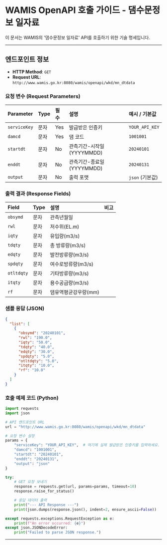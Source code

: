 # WAMIS OpenAPI 호출 가이드 - 댐수문정보 일자료

이 문서는 WAMIS의 '댐수문정보 일자료' API를 호출하기 위한 기술 명세입니다.

---

## 엔드포인트 정보

- **HTTP Method**: `GET`
- **Request URL**: `http://www.wamis.go.kr:8080/wamis/openapi/wkd/mn_dtdata`

### 요청 변수 (Request Parameters)

| Parameter | Type | 필수 | 설명 | 예시 / 기본값 |
| :-------- | :--- | :--- | :--- | :------------ |
| `serviceKey` | 문자 | Yes | 발급받은 인증키 | `YOUR_API_KEY` |
| `damcd` | 문자 | Yes | 댐 코드 | `1001001` |
| `startdt` | 문자 | No | 관측기간-시작일 (YYYYMMDD) | `20240101` |
| `enddt` | 문자 | No | 관측기간-종료일 (YYYYMMDD) | `20240131` |
| `output` | 문자 | No | 출력 포맷 | `json` (기본값) |

### 출력 결과 (Response Fields)

| Field | Type | 설명 | 비고 |
| :---- | :--- | :--- | :--- |
| `obsymd` | 문자 | 관측년월일 | |
| `rwl` | 문자 | 저수위(EL.m) | |
| `iqty` | 문자 | 유입량(m3/s) | |
| `tdqty` | 문자 | 총 방류량(m3/s) | |
| `edqty` | 문자 | 발전방류량(m3/s) | |
| `spdqty` | 문자 | 여수로방류량(m3/s) | |
| `otltdqty` | 문자 | 기타방류량(m3/s) | |
| `itqty` | 문자 | 용수공급량(m3/s) | |
| `rf` | 문자 | 댐유역평균강우량(mm) | |

### 샘플 응답 (JSON)

```json
{
  "list": [
    {
      "obsymd": "20240101",
      "rwl": "190.0",
      "iqty": "50.0",
      "tdqty": "40.0",
      "edqty": "30.0",
      "spdqty": "5.0",
      "otltdqty": "5.0",
      "itqty": "10.0",
      "rf": "10.0"
    }
  ]
}
```

### 호출 예제 코드 (Python)

```python
import requests
import json

# API 엔드포인트 URL
url = "http://www.wamis.go.kr:8080/wamis/openapi/wkd/mn_dtdata"

# 요청 변수 설정
params = {
    "serviceKey": "YOUR_API_KEY",  # 여기에 실제 발급받은 인증키를 입력하세요.
    "damcd": "1001001",
    "startdt": "20240101",
    "enddt": "20240131",
    "output": "json"
}

try:
    # GET 요청 보내기
    response = requests.get(url, params=params, timeout=10)
    response.raise_for_status()

    # 응답 데이터 출력
    print("--- API Response ---")
    print(json.dumps(response.json(), indent=2, ensure_ascii=False))

except requests.exceptions.RequestException as e:
    print(f"An error occurred: {e}")
except json.JSONDecodeError:
    print("Failed to parse JSON response.")

```

---